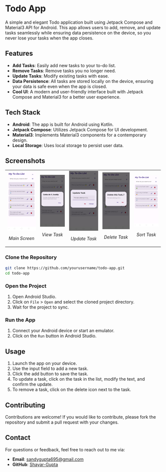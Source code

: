 # Todo App

A simple and elegant Todo application built using Jetpack Compose and Material3 API for Android. This app allows users to add, remove, and update tasks seamlessly while ensuring data persistence on the device, so you never lose your tasks when the app closes.

## Features

- **Add Tasks**: Easily add new tasks to your to-do list.
- **Remove Tasks**: Remove tasks you no longer need.
- **Update Tasks**: Modify existing tasks with ease.
- **Data Persistence**: All tasks are stored locally on the device, ensuring your data is safe even when the app is closed.
- **Cool UI**: A modern and user-friendly interface built with Jetpack Compose and Material3 for a better user experience.

## Tech Stack

- **Android**: The app is built for Android using Kotlin.
- **Jetpack Compose**: Utilizes Jetpack Compose for UI development.
- **Material3**: Implements Material3 components for a contemporary design.
- **Local Storage**: Uses local storage to persist user data.

## Screenshots
<table>
  <tr>
    <td align="center">
      <img src="screenshots/main_screen.png" alt="Main Screen" width="250"/>
      <p><em>Main Screen</em></p>
    </td>
    <td align="center">
      <img src="screenshots/view_task.png" alt="View Task" width="250"/>
      <p><em>View Task</em></p>
    </td>
    <td align="center">
      <img src="screenshots/update_task.png" alt="Update Task" width="250"/>
      <p><em>Update Task</em></p>
    </td>
    <td align="center">
      <img src="screenshots/delete_task.png" alt="Delete Task" width="250"/>
      <p><em>Delete Task</em></p>
    </td>
    <td align="center">
      <img src="screenshots/sort_task.png" alt="Sort Task" width="250"/>
      <p><em>Sort Task</em></p>
    </td>
  </tr>
</table>

### Clone the Repository

```bash
git clone https://github.com/yourusername/todo-app.git
cd todo-app
```

### Open the Project

1. Open Android Studio.
2. Click on `File` > `Open` and select the cloned project directory.
3. Wait for the project to sync.

### Run the App

1. Connect your Android device or start an emulator.
2. Click on the `Run` button in Android Studio.

## Usage

1. Launch the app on your device.
2. Use the input field to add a new task.
3. Click the add button to save the task.
4. To update a task, click on the task in the list, modify the text, and confirm the update.
5. To remove a task, click on the delete icon next to the task.

## Contributing

Contributions are welcome! If you would like to contribute, please fork the repository and submit a pull request with your changes.

## Contact

For questions or feedback, feel free to reach out to me via:

- **Email**: sandygupta695@gmail.com
- **GitHub**: [Shayar-Gupta](https://github.com/Shayar-Gupta)

